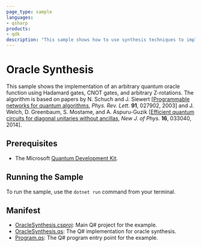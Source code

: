 ```yaml
---
page_type: sample
languages:
- qsharp
products:
- qdk
description: "This sample shows how to use synthesis techniques to implement arbitrary quantum oracles in Q#."
---
```


# Oracle Synthesis

This sample shows the implementation of an arbitrary quantum oracle function
using Hadamard gates, CNOT gates, and arbitrary Z-rotations.  The algorithm is
based on papers by N. Schuch and J. Siewert [[Programmable networks for quantum
algorithms](https://journals.aps.org/prl/abstract/10.1103/PhysRevLett.91.027902),
*Phys. Rev. Lett.* **91**, 027902, 2003] and J. Welch, D. Greenbaum, S. Mostame,
and A. Aspuru-Guzik [[Efficient quantum circuits for diagonal unitaries without
ancillas](http://iopscience.iop.org/article/10.1088/1367-2630/16/3/033040/meta),
*New J. of Phys.* **16**, 033040, 2014].
 
## Prerequisites ##

- The Microsoft [Quantum Development Kit](https://docs.microsoft.com/quantum/install-guide/).

## Running the Sample ##

To run the sample, use the `dotnet run` command from your terminal.

## Manifest

- [OracleSynthesis.csproj](./OracleSynthesis.csproj): Main Q# project for the example.
- [OracleSynthesis.qs](./OracleSynthesis.qs): The Q# implementation for oracle synthesis.
- [Program.qs](./Program.qs): The Q# program entry point for the example.
